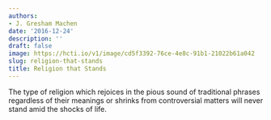 ```yaml
---
authors:
- J. Gresham Machen
date: '2016-12-24'
description: ''
draft: false
image: https://hcti.io/v1/image/cd5f3392-76ce-4e8c-91b1-21022b61a042
slug: religion-that-stands
title: Religion that Stands
---
```


The type of religion which rejoices in the pious sound of traditional phrases regardless of their meanings or shrinks from controversial matters will never stand amid the shocks of life.